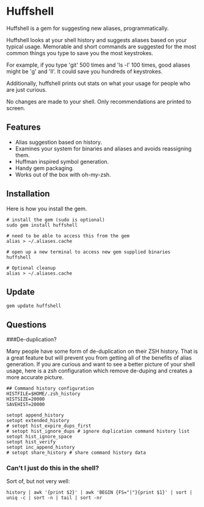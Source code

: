 Huffshell
====================

Huffshell is a gem for suggesting new aliases, programmatically.

Huffshell looks at your shell history and suggests aliases based on your typical usage. Memorable and short commands are suggested for the most common things you type to save you the most keystrokes.

For example, if you type 'git' 500 times and 'ls -l' 100 times, good aliases might be 'g' and 'll'. It could save you hundreds of keystrokes.

Additionally, huffshell prints out stats on what your usage for people who are just curious.

No changes are made to your shell. Only recommendations are printed to screen.

Features
---------------------

* Alias suggestion based on history.
* Examines your system for binaries and aliases and avoids reassigning them.
* Huffman inspired symbol generation.
* Handy gem packaging.
* Works out of the box with oh-my-zsh.

Installation
---------------------

Here is how you install the gem.

```script
# install the gem (sudo is optional)
sudo gem install huffshell

# need to be able to access this from the gem
alias > ~/.aliases.cache

# open up a new terminal to access new gem supplied binaries
huffshell

# Optional cleanup
alias > ~/.aliases.cache
```

Update
---------------------

```script
gem update huffshell
````

Questions
---------------------

###De-duplication?

Many people have some form of de-duplication on their ZSH history. That is a great feature but will prevent you from getting all of the benefits of alias generation. If you are curious and want to see a better picture of your shell usage, here is a zsh configuration which remove de-duping and creates a more accurate picture.

```script
## Command history configuration
HISTFILE=$HOME/.zsh_history
HISTSIZE=20000
SAVEHIST=20000

setopt append_history
setopt extended_history
# setopt hist_expire_dups_first
# setopt hist_ignore_dups # ignore duplication command history list
setopt hist_ignore_space
setopt hist_verify
setopt inc_append_history
# setopt share_history # share command history data
```

### Can't I just do this in the shell?

Sort of, but not very well:

```script
history | awk '{print $2}' | awk 'BEGIN {FS="|"}{print $1}' | sort | uniq -c | sort -n | tail | sort -nr 
```
